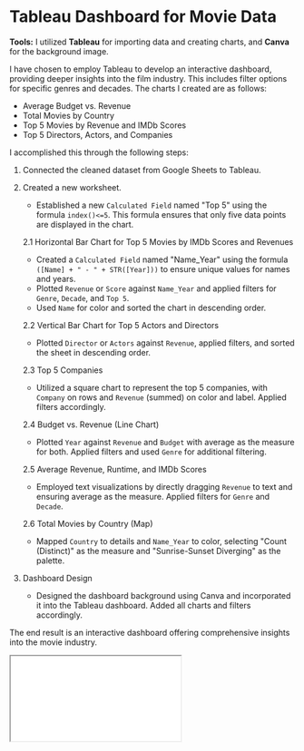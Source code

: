 # Tableau Dashboard for Movie Data

**Tools:** I utilized **Tableau** for importing data and creating charts, and **Canva** for the background image.

I have chosen to employ Tableau to develop an interactive dashboard, providing deeper insights into the film industry. This includes filter options for specific genres and decades. The charts I created are as follows:

- Average Budget vs. Revenue
- Total Movies by Country
- Top 5 Movies by Revenue and IMDb Scores
- Top 5 Directors, Actors, and Companies

I accomplished this through the following steps:

1. Connected the cleaned dataset from Google Sheets to Tableau.
2. Created a new worksheet.
   - Established a new `Calculated Field` named "Top 5" using the formula `index()<=5`. This formula ensures that only five data points are displayed in the chart.
   
   2.1 Horizontal Bar Chart for Top 5 Movies by IMDb Scores and Revenues
   - Created a `Calculated Field` named "Name_Year" using the formula `([Name] + " - " + STR([Year]))` to ensure unique values for names and years.
   - Plotted `Revenue` or `Score` against `Name_Year` and applied filters for `Genre`, `Decade`, and `Top 5`.
   - Used `Name` for color and sorted the chart in descending order.
   
   2.2 Vertical Bar Chart for Top 5 Actors and Directors
   - Plotted `Director` or `Actors` against `Revenue`, applied filters, and sorted the sheet in descending order.
   
   2.3 Top 5 Companies
   - Utilized a square chart to represent the top 5 companies, with `Company` on rows and `Revenue` (summed) on color and label. Applied filters accordingly.
   
   2.4 Budget vs. Revenue (Line Chart)
   - Plotted `Year` against `Revenue` and `Budget` with average as the measure for both. Applied filters and used `Genre` for additional filtering.
   
   2.5 Average Revenue, Runtime, and IMDb Scores
   - Employed text visualizations by directly dragging `Revenue` to text and ensuring average as the measure. Applied filters for `Genre` and `Decade`.
   
   2.6 Total Movies by Country (Map)
   - Mapped `Country` to details and `Name_Year` to color, selecting "Count (Distinct)" as the measure and "Sunrise-Sunset Diverging" as the palette.

3. Dashboard Design
   - Designed the dashboard background using Canva and incorporated it into the Tableau dashboard. Added all charts and filters accordingly.

The end result is an interactive dashboard offering comprehensive insights into the movie industry.

<iframe src="<div class='tableauPlaceholder' id='viz1713920516664' style='position: relative'><noscript><a href='#'><img alt='Dashboard 1 ' src='https:&#47;&#47;public.tableau.com&#47;static&#47;images&#47;Fi&#47;FilmIndustry_17137504642190&#47;Dashboard1&#47;1_rss.png' style='border: none' /></a></noscript><object class='tableauViz'  style='display:none;'><param name='host_url' value='https%3A%2F%2Fpublic.tableau.com%2F' /> <param name='embed_code_version' value='3' /> <param name='site_root' value='' /><param name='name' value='FilmIndustry_17137504642190&#47;Dashboard1' /><param name='tabs' value='no' /><param name='toolbar' value='yes' /><param name='static_image' value='https:&#47;&#47;public.tableau.com&#47;static&#47;images&#47;Fi&#47;FilmIndustry_17137504642190&#47;Dashboard1&#47;1.png' /> <param name='animate_transition' value='yes' /><param name='display_static_image' value='yes' /><param name='display_spinner' value='yes' /><param name='display_overlay' value='yes' /><param name='display_count' value='yes' /><param name='language' value='en-GB' /></object></div> 


To view the full dashboard on Tableau, click [here](https://public.tableau.com/views/FilmIndustry_17137504642190/Dashboard1?:language=en-GB&:sid=&:display_count=n&:origin=viz_share_link). 
